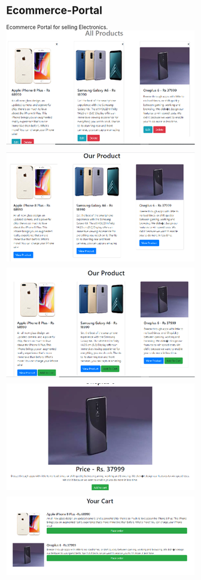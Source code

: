 # Ecommerce-Portal
Ecommerce Portal for selling Electronics.
![](Images/bootkart_1.png)
</br></br>
![](Images/bootkart_2.png)

![](Images/bootkar_3.png)

![](Images/bootkart_4.png)

![](Images/bootkart_5.png)

